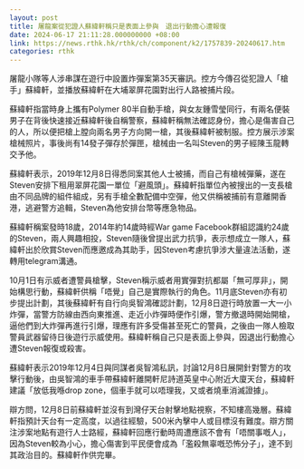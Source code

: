 ```yaml
---
layout: post
title: 屠龍案從犯證人蘇緯軒稱只是表面上參與　退出行動擔心遭報復
date: 2024-06-17 21:11:28.000000000 +08:00
link: https://news.rthk.hk/rthk/ch/component/k2/1757839-20240617.htm
categories: rthk
---
```


屠龍小隊等人涉串謀在遊行中設置炸彈案第35天審訊。控方今傳召從犯證人「槍手」蘇緯軒，並播放蘇緯軒在大埔翠屏花園對出行人路被捕片段。

蘇緯軒指當時身上攜有Polymer 80半自動手槍，與女友鍾雪瑩同行，有兩名便裝男子在背後快速接近蘇緯軒後自稱警察，蘇緯軒稱無法確認身份，擔心是傷害自己的人，所以便把槍上膛向兩名男子方向開一槍，其後蘇緯軒被制服。控方展示涉案槍械照片，事後尚有14發子彈存於彈匣，槍械由一名叫Steven的男子經陳玉龍轉交予他。

蘇緯軒表示，2019年12月8日得悉同案其他人士被捕，而自己有槍械彈藥，遂在Steven安排下租用翠屏花園一單位「避風頭」。蘇緯軒指單位內被搜出的一支長槍由不同品牌的組件組成，另有手槍全數配備中空彈，他又供稱被捕前有意離開香港，逃避警方追輯，Steven為他安排台幣等應急物品。

蘇緯軒稱案發時18歲，2014年約14歲時經War game Facebook群組認識約24歲的Steven，兩人興趣相投，Steven隨後曾提出武力抗爭，表示想成立一隊人，蘇緯軒出於欣賞Steven而應邀成為其助手，因Steven考慮抗爭涉大量違法活動，遂轉用telegram溝通。

10月1日有示威者遭警員槍擊，Steven稱示威者用實彈對抗都屬「無可厚非」，開始構思行動，蘇緯軒供稱「唔覺」自己是實際執行的角色。11月底Steven亦有初步提出計劃，其後蘇緯軒有自行向吳智鴻確認計劃，12月8日遊行時放置一大一小炸彈，當警方防線由西向東推進、走近小炸彈時便作引爆，警方撤退時開始開槍，逼他們到大炸彈再進行引爆，理應有許多受傷甚至死亡的警員，之後由一隊人檢取警員武器留待日後遊行示威使用。蘇緯軒稱自己只是表面上參與，因退出行動擔心遭Steven報復或殺害。

蘇緯軒表示2019年12月4日與同謀者吳智鴻私訊，討論12月8日展開針對警方的攻擊行動後，由吳智鴻的車手帶蘇緯軒離開軒尼詩道英皇中心附近大廈天台，蘇緯軒建議「放低我喺drop zone，個車手就可以唔理我，又或者燒車消滅證據」。

辯方問，12月8日前蘇緯軒並沒有到灣仔天台射擊地點視察，不知樓高幾層。蘇緯軒指預計天台有一定高度，以過往經驗，500米內擊中人或目標沒有難度。辯方關注涉案地點有遊行人士路經，蘇緯軒回應行動時周遭應該不會有「唔關事嘅人」，因為Steven較為小心，擔心傷害到平民便會成為「濫殺無辜嘅恐怖分子」，達不到其政治目的。蘇緯軒作供完畢。
